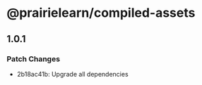 # @prairielearn/compiled-assets

## 1.0.1

### Patch Changes

- 2b18ac41b: Upgrade all dependencies
